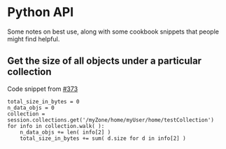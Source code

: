 # Python API

Some notes on best use, along with some cookbook snippets that people might find helpful.

## Get the size of all objects under a particular collection

Code snippet from [#373](https://github.com/irods/python-irodsclient/issues/373)

```
total_size_in_bytes = 0
n_data_objs = 0
collection = session.collections.get('/myZone/home/myUser/home/testCollection')
for info in collection.walk( ):
    n_data_objs += len( info[2] )
    total_size_in_bytes += sum( d.size for d in info[2] )
```
